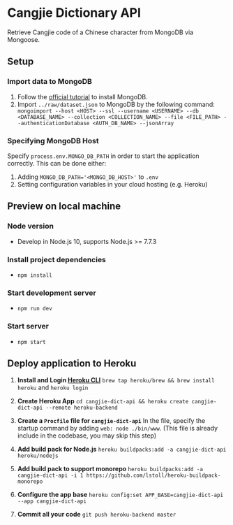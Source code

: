 # Cangjie Dictionary API #

Retrieve Cangjie code of a Chinese character from MongoDB via Mongoose.

## Setup ##

### Import data to MongoDB ###
1. Follow the [official tutorial](https://docs.mongodb.com/manual/tutorial/install-mongodb-on-os-x/) to install MongoDB.
2. Import `../raw/dataset.json` to MongoDB by the following command: ` mongoimport --host <HOST> --ssl --username <USERNAME> --db <DATABASE_NAME> --collection <COLLECTION_NAME> --file <FILE_PATH> --authenticationDatabase <AUTH_DB_NAME> --jsonArray`

### Specifying MongoDB Host ###
Specify `process.env.MONGO_DB_PATH` in order to start the application correctly. This can be done either:
1. Adding `MONGO_DB_PATH='<MONGO_DB_HOST>'` to `.env`
2. Setting configuration variables in your cloud hosting (e.g. Heroku)

## Preview on local machine ##

### Node version ###
* Develop in Node.js 10, supports Node.js >= 7.7.3

### Install project dependencies ###
* `npm install`

### Start development server ###
* `npm run dev`

### Start server ###
* `npm start`

## Deploy application to Heroku ##
1. **Install and Login [Heroku CLI](https://devcenter.heroku.com/articles/heroku-cli)**
`brew tap heroku/brew && brew install heroku` and `heroku login`

2. **Create Heroku App**
`cd cangjie-dict-api && heroku create cangjie-dict-api --remote heroku-backend`

3. **Create a `Procfile` file for `cangjie-dict-api`**
In the file, specify the startup command by adding `web: node ./bin/www`. (This file is already include in the codebase, you may skip this step)

4. **Add build pack for Node.js**
`heroku buildpacks:add -a cangjie-dict-api heroku/nodejs`

5. **Add build pack to support monorepo**
`heroku buildpacks:add -a cangjie-dict-api -i 1 https://github.com/lstoll/heroku-buildpack-monorepo`

6. **Configure the app base**
`heroku config:set APP_BASE=cangjie-dict-api --app cangjie-dict-api`

7. **Commit all your code**
`git push heroku-backend master`
